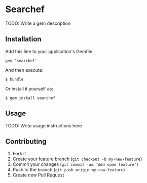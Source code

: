 # Searchef

TODO: Write a gem description

## Installation

Add this line to your application's Gemfile:

    gem 'searchef'

And then execute:

    $ bundle

Or install it yourself as:

    $ gem install searchef

## Usage

TODO: Write usage instructions here

## Contributing

1. Fork it
2. Create your feature branch (`git checkout -b my-new-feature`)
3. Commit your changes (`git commit -am 'Add some feature'`)
4. Push to the branch (`git push origin my-new-feature`)
5. Create new Pull Request
